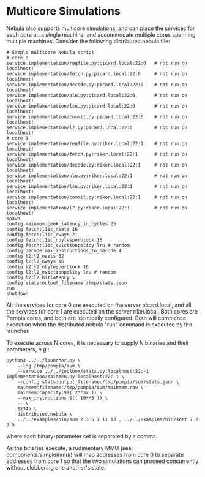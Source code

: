 # Multicore Simulations

Nebula also supports multicore simulations, and can place the services for
each core on a single machine, and accommodate multiple cores spanning
multiple machines. Consider the following distributed.nebula file:

    # Sample multicore Nebula script
    # core 0
    service implementation/regfile.py:picard.local:22:0   # not run on localhost!
    service implementation/fetch.py:picard.local:22:0     # not run on localhost!
    service implementation/decode.py:picard.local:22:0    # not run on localhost!
    service implementation/alu.py:picard.local:22:0       # not run on localhost!
    service implementation/lsu.py:picard.local:22:0       # not run on localhost!
    service implementation/commit.py:picard.local:22:0    # not run on localhost!
    service implementation/l2.py:picard.local:22:0        # not run on localhost!
    # core 1
    service implementation/regfile.py:riker.local:22:1    # not run on localhost!
    service implementation/fetch.py:riker.local:22:1      # not run on localhost!
    service implementation/decode.py:riker.local:22:1     # not run on localhost!
    service implementation/alu.py:riker.local:22:1        # not run on localhost!
    service implementation/lsu.py:riker.local:22:1        # not run on localhost!
    service implementation/commit.py:riker.local:22:1     # not run on localhost!
    service implementation/l2.py:riker.local:22:1         # not run on localhost!
    spawn
    config mainmem:peek_latency_in_cycles 25
    config fetch:l1ic_nsets 16
    config fetch:l1ic_nways 2
    config fetch:l1ic_nbytesperblock 16
    config fetch:l1ic_evictionpolicy lru # random
    config decode:max_instructions_to_decode 4
    config l2:l2_nsets 32
    config l2:l2_nways 16
    config l2:l2_nbytesperblock 16
    config l2:l2_evictionpolicy lru # random
    config l2:l2_hitlatency 5
    config stats:output_filename /tmp/stats.json
    run
    shutdown

All the services for core 0 are executed on the server picard.local,
and all the services for core 1 are executed on the server riker.local.
Both cores are Pompia cores, and both are identically configured. Both
will commence execution when the distributed.nebula "run" command is
executed by the launcher.

To execute across N cores, it is necessary to supply N binaries and their
parameters, e.g.:

    python3 ../../launcher.py \
        --log /tmp/pompia/sum \
        --service ../../toolbox/stats.py:localhost:22:-1 implementation/mainmem.py:localhost:22:-1 \
        --config stats:output_filename:/tmp/pompia/sum/stats.json \
        mainmem:filename:/tmp/pompia/sum/mainmem.raw \
        mainmem:capacity:$(( 2**32 )) \
        --max_instructions $(( 10**5 )) \
        -- \
        12345 \
        distributed.nebula \
        ../../examples/bin/sum 2 3 5 7 11 13 , ../../examples/bin/sort 7 2 3 5

where each binary-parameter set is separated by a comma.

As the binaries execute, a rudimentary MMU (see: components/simplemmu/) will
map addresses from core 0 to separate addresses from core 1 so that the two
simulations can proceed concurrently without clobbering one another's state.